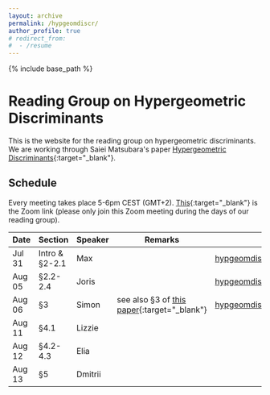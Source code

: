 ```yaml
---
layout: archive
permalink: /hypgeomdiscr/
author_profile: true
# redirect_from:
#  - /resume
---
```


{% include base_path %}

Reading Group on Hypergeometric Discriminants
======

This is the website for the reading group on hypergeometric discriminants. We are working through Saiei Matsubara's paper [Hypergeometric Discriminants](https://arxiv.org/abs/2505.13163){:target="_blank"}.

## Schedule 
Every meeting takes place 5-6pm CEST (GMT+2). [This](https://mpimis.zoom.us/j/5271342110?pwd=SE5zN1kwYmcrazRjSEQ2Qnl0YWJYdz09){:target="_blank"} is the Zoom link (please only join this Zoom meeting during the days of our reading group).

| Date | Section | Speaker | Remarks | Notes |
| ---- | ------- | ------- | ------- | ----- |
| Jul 31 | Intro & §2-2.1 | Max | | [hypgeomdiscr01.pdf](/files/hypgeomdiscr01.pdf){:target="_blank"} |
| Aug 05 | §2.2-2.4 | Joris | | [hypgeomdiscr02.pdf](/files/hypgeomdiscr02.pdf){:target="_blank"} |
| Aug 06 | §3 | Simon | see also §3 of [this paper](https://arxiv.org/abs/2301.13579){:target="_blank"} | [hypgeomdiscr03.pdf](/files/hypgeomdiscr03.pdf){:target="_blank"} |
| Aug 11 | §4.1 | Lizzie | | |
| Aug 12 | §4.2-4.3 | Elia | | |
| Aug 13 | §5 | Dmitrii | | |
